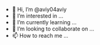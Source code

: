 - 👋 Hi, I’m @aviy04aviy
- 👀 I’m interested in ...
- 🌱 I’m currently learning ...
- 💞️ I’m looking to collaborate on ...
- 📫 How to reach me ...

<!---
aviy04aviy/aviy04aviy is a ✨ special ✨ repository because its `README.md` (this file) appears on your GitHub profile.
You can click the Preview link to take a look at your changes.
--->

